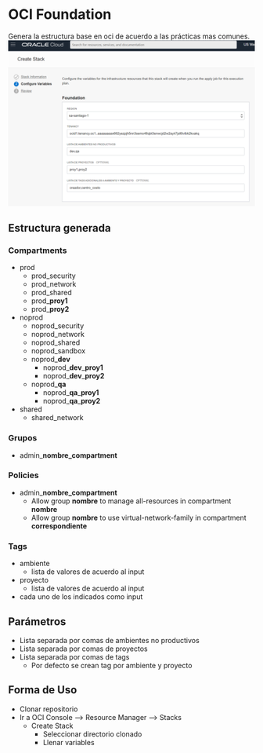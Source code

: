 # OCI Foundation
Genera la estructura base en oci de acuerdo a las prácticas mas comunes.
![Ejemplo](ejemplo.png)
## Estructura generada
### Compartments
- prod
  - prod_security
  - prod_network
  - prod_shared
  - prod_**proy1**
  - prod_**proy2**
- noprod
  - noprod_security
  - noprod_network
  - noprod_shared
  - noprod_sandbox
  - noprod_**dev**
    - noprod_**dev**_**proy1**
    - noprod_**dev**_**proy2**
  - noprod_**qa**
    - noprod_**qa**_**proy1**
    - noprod_**qa**_**proy2**
- shared
  - shared_network
### Grupos
- admin_**nombre_compartment**
### Policies
- admin_**nombre_compartment**
  - Allow group **nombre** to manage all-resources in compartment **nombre**
  - Allow group **nombre** to use virtual-network-family in compartment **correspondiente**
### Tags
- ambiente
  - lista de valores de acuerdo al input
- proyecto
  - lista de valores de acuerdo al input
- cada uno de los indicados como input
## Parámetros
- Lista separada por comas de ambientes no productivos
- Lista separada por comas de proyectos
- Lista separada por comas de tags
  - Por defecto se crean tag por ambiente y proyecto
## Forma de Uso
- Clonar repositorio
- Ir a OCI Console --> Resource Manager --> Stacks
  - Create Stack
    - Seleccionar directorio clonado
    - Llenar variables

